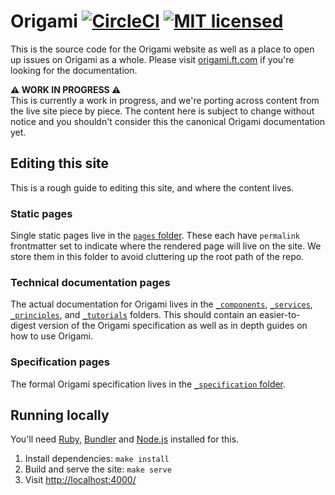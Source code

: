 
# Origami [![CircleCI](https://circleci.com/gh/Financial-Times/origami.svg?style=svg)](https://circleci.com/gh/Financial-Times/origami) [![MIT licensed](https://img.shields.io/badge/license-MIT-blue.svg)](#licence)

This is the source code for the Origami website as well as a place to open up issues on Origami as a whole. Please visit [origami.ft.com] if you're looking for the documentation.

**:warning: WORK IN PROGRESS :warning:**<br/>
This is currently a work in progress, and we're porting across content from the live site piece by piece. The content here is subject to change without notice and you shouldn't consider this the canonical Origami documentation yet.


## Editing this site

This is a rough guide to editing this site, and where the content lives.

### Static pages

Single static pages live in the [`pages` folder](pages). These each have `permalink` frontmatter set to indicate where the rendered page will live on the site. We store them in this folder to avoid cluttering up the root path of the repo.

### Technical documentation pages

The actual documentation for Origami lives in the [`_components`](_components), [`_services`](_services), [`_principles`](_principles), and [`_tutorials`](_tutorials) folders. This should contain an easier-to-digest version of the Origami specification as well as in depth guides on how to use Origami.

### Specification pages

The formal Origami specification lives in the [`_specification` folder](_specification).


## Running locally

You'll need [Ruby], [Bundler] and [Node.js] installed for this.

  1. Install dependencies: `make install`
  2. Build and serve the site: `make serve`
  3. Visit <http://localhost:4000/>



[bundler]: http://bundler.io/
[jekyll]: http://jekyllrb.com/
[node.js]: https://nodejs.org/
[origami.ft.com]: http://origami.ft.com/
[ruby]: https://www.ruby-lang.org/en/
